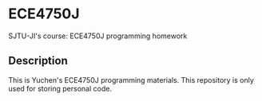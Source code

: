 # ECE4750J
SJTU-JI's course: ECE4750J programming homework

## Description
This is Yuchen's ECE4750J programming materials. This repository is only used for storing personal code.
